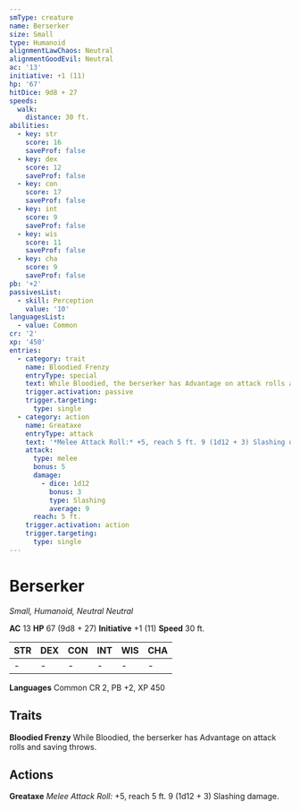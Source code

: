 ```yaml
---
smType: creature
name: Berserker
size: Small
type: Humanoid
alignmentLawChaos: Neutral
alignmentGoodEvil: Neutral
ac: '13'
initiative: +1 (11)
hp: '67'
hitDice: 9d8 + 27
speeds:
  walk:
    distance: 30 ft.
abilities:
  - key: str
    score: 16
    saveProf: false
  - key: dex
    score: 12
    saveProf: false
  - key: con
    score: 17
    saveProf: false
  - key: int
    score: 9
    saveProf: false
  - key: wis
    score: 11
    saveProf: false
  - key: cha
    score: 9
    saveProf: false
pb: '+2'
passivesList:
  - skill: Perception
    value: '10'
languagesList:
  - value: Common
cr: '2'
xp: '450'
entries:
  - category: trait
    name: Bloodied Frenzy
    entryType: special
    text: While Bloodied, the berserker has Advantage on attack rolls and saving throws.
    trigger.activation: passive
    trigger.targeting:
      type: single
  - category: action
    name: Greataxe
    entryType: attack
    text: '*Melee Attack Roll:* +5, reach 5 ft. 9 (1d12 + 3) Slashing damage.'
    attack:
      type: melee
      bonus: 5
      damage:
        - dice: 1d12
          bonus: 3
          type: Slashing
          average: 9
      reach: 5 ft.
    trigger.activation: action
    trigger.targeting:
      type: single
---
```


# Berserker
*Small, Humanoid, Neutral Neutral*

**AC** 13
**HP** 67 (9d8 + 27)
**Initiative** +1 (11)
**Speed** 30 ft.

| STR | DEX | CON | INT | WIS | CHA |
| --- | --- | --- | --- | --- | --- |
| - | - | - | - | - | - |

**Languages** Common
CR 2, PB +2, XP 450

## Traits

**Bloodied Frenzy**
While Bloodied, the berserker has Advantage on attack rolls and saving throws.

## Actions

**Greataxe**
*Melee Attack Roll:* +5, reach 5 ft. 9 (1d12 + 3) Slashing damage.
